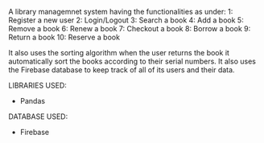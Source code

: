 A library managemnet system having the functionalities as under:
1: Register a new user
2: Login/Logout
3: Search a book
4: Add a book
5: Remove a book
6: Renew a book
7: Checkout a book
8: Borrow a book
9: Return a book
10: Reserve a book

It also uses the sorting algorithm when the user returns the book it automatically sort the books according to their serial numbers.
It also uses the Firebase database to keep track of all of its users and their data.

LIBRARIES USED:
- Pandas

DATABASE USED:
- Firebase
